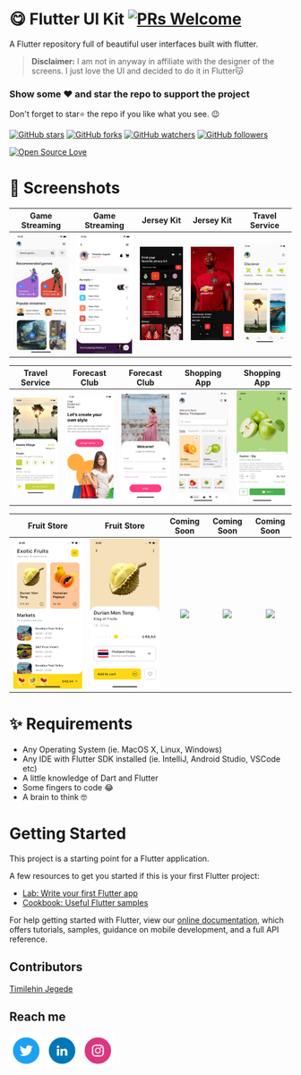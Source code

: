 # 😋 Flutter UI Kit [![PRs Welcome](https://img.shields.io/badge/PRs-welcome-brightgreen.svg?style=flat-square)](http://makeapullrequest.com)

A Flutter repository full of beautiful user interfaces built with flutter.

> **Disclaimer:** I am not in anyway in affiliate with the designer of the screens. I just love the UI and decided to do it in Flutter😽

### Show some :heart: and star the repo to support the project

Don't forget to star⭐ the repo if you like what you see. 😉

[![GitHub stars](https://img.shields.io/github/stars/timilehinjegede/Flutter-UI-Kit.svg?style=social&label=Star)](https://github.com/timilehinjegede/Flutter-UI-Kit) [![GitHub forks](https://img.shields.io/github/forks/timilehinjegede/Flutter-UI-Kit.svg?style=social&label=Fork)](https://github.com/timilehinjegede/Flutter-UI-Kit/fork) [![GitHub watchers](https://img.shields.io/github/watchers/timilehinjegede/Flutter-UI-Kit.svg?style=social&label=Watch)](https://github.com/timilehinjegede/Flutter-UI-Kit) [![GitHub followers](https://img.shields.io/github/followers/timilehinjegede.svg?style=social&label=Follow)](https://github.com/timilehinjegede/Flutter-UI-Kit)

[![Open Source Love](https://badges.frapsoft.com/os/v1/open-source.svg?v=102)](https://opensource.org/licenses/Apache-2.0)


# 📸 Screenshots

| Game Streaming | Game Streaming | Jersey Kit | Jersey Kit  | Travel Service     |
|    :---:     |     :---:      |     :---:     |     :--:     |     :--:     |
| <img src="./game_streaming/screenshots/home0.png" width="500">   | <img src="./game_streaming/screenshots/profile0.png" width="500">     | <img src="./jerseykit_app/screenshots/home0.png" width="500">    | <img src="./jerseykit_app/screenshots/purchase0.png" width="500">       | <img src="./travel_service/screenshots/home1.png" width="500">     |

| Travel Service | Forecast Club | Forecast Club | Shopping App  | Shopping App     |
|    :---:     |     :---:      |     :---:     |     :--:     |     :--:     |
| <img src="./travel_service/screenshots/detail1.png" width="400">   | <img src="./forecast_club/screenshots/home0.png" width="400">     | <img src="./forecast_club/screenshots/login0.png" width="400">    | <img src="./dukandar_app/screenshots/home0.png" width="400">       | <img src="./dukandar_app/screenshots/detail0.png" width="400">     |

| Fruit Store | Fruit Store | Coming Soon | Coming Soon  | Coming Soon     |
|    :---:     |     :---:      |     :---:     |     :--:     |     :--:     |
| <img src="./fruit_store/screenshots/home0.png" width="400">   | <img src="./fruit_store/screenshots/detail0.png" width="400">     | <img src="./foreceast_club/screenshots/home0.png" width="400">    | <img src="./dukandear_app/screenshots/home0.png" width="400">       | <img src="./dukanedar_app/screenshots/detail0.png" width="400">     |


# ✨ Requirements

- Any Operating System (ie. MacOS X, Linux, Windows)
- Any IDE with Flutter SDK installed (ie. IntelliJ, Android Studio, VSCode etc)
- A little knowledge of Dart and Flutter
- Some fingers to code 😂
- A brain to think 🤓

# Getting Started

This project is a starting point for a Flutter application.

A few resources to get you started if this is your first Flutter project:

- [Lab: Write your first Flutter app](https://flutter.io/docs/get-started/codelab)
- [Cookbook: Useful Flutter samples](https://flutter.io/docs/cookbook)

For help getting started with Flutter, view our
[online documentation](https://flutter.io/docs), which offers tutorials,
samples, guidance on mobile development, and a full API reference.

## Contributors
[Timilehin Jegede](https://github.com/timilehinjegede)

## Reach me

<a href="https://twitter.com/timilehinjegede"><img src="https://github.com/aritraroy/social-icons/blob/master/twitter-icon.png?raw=true" width="60"></a>
<a href="https://linkedin.com/in/timilehin-jegede-a451a81a3"><img src="https://github.com/aritraroy/social-icons/blob/master/linkedin-icon.png?raw=true" width="60"></a>
<a href="https://instagram.com/timilehin.jegede"><img src="https://github.com/aritraroy/social-icons/blob/master/instagram-icon.png?raw=true" width="60"></a>
